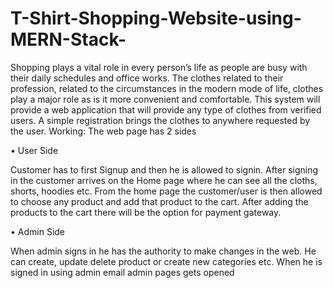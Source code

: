 # T-Shirt-Shopping-Website-using-MERN-Stack-

Shopping plays a vital role in every person’s life as people are busy with their daily schedules and office works. The clothes related to their profession, related to the circumstances in the modern mode of life, clothes play a major role as is it more convenient and comfortable. This system will provide a web application that will provide any type of clothes from verified users. A simple registration brings the clothes to anywhere requested by the user.
Working:
The web page has 2 sides

•	User Side

Customer has to first Signup and then he is allowed to signin. After signing in the customer arrives on the Home page where he can see all the cloths, shorts, hoodies etc. From the home page the customer/user is then allowed to choose any product and add that product to the cart. After adding the products to the cart there will be the option for payment gateway.

•	Admin Side

When admin signs in he has the authority to make changes in the web. He can create, update delete product or create new categories etc. When he is signed in using admin email admin pages gets opened
